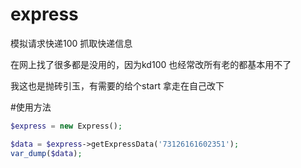 # express
模拟请求快递100 抓取快递信息

在网上找了很多都是没用的，因为kd100 也经常改所有老的都基本用不了

我这也是抛砖引玉，有需要的给个start  拿走在自己改下

#使用方法

```php
$express = new Express();

$data = $express->getExpressData('73126161602351');
var_dump($data);
```

